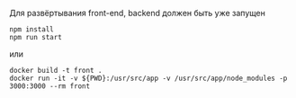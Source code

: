 Для развёртывания front-end, backend должен быть уже запущен
```
npm install
npm run start
```
или
```
docker build -t front .
docker run -it -v ${PWD}:/usr/src/app -v /usr/src/app/node_modules -p 3000:3000 --rm front
